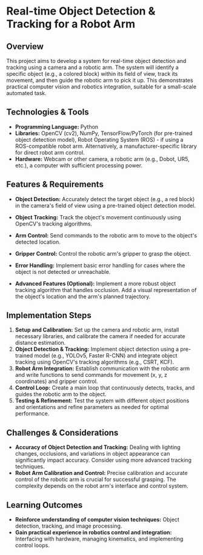 # Real-time Object Detection & Tracking for a Robot Arm

## Overview
This project aims to develop a system for real-time object detection and tracking using a camera and a robotic arm. The system will identify a specific object (e.g., a colored block) within its field of view, track its movement, and then guide the robotic arm to pick it up.  This demonstrates practical computer vision and robotics integration, suitable for a small-scale automated task.

## Technologies & Tools
- **Programming Language:** Python
- **Libraries:** OpenCV (cv2), NumPy, TensorFlow/PyTorch (for pre-trained object detection model), Robot Operating System (ROS) - if using a ROS-compatible robot arm.  Alternatively, a manufacturer-specific library for direct robot arm control.
- **Hardware:**  Webcam or other camera, a robotic arm (e.g., Dobot, UR5, etc.), a computer with sufficient processing power.

## Features & Requirements
- **Object Detection:** Accurately detect the target object (e.g., a red block) in the camera's field of view using a pre-trained object detection model.
- **Object Tracking:** Track the object's movement continuously using OpenCV's tracking algorithms.
- **Arm Control:**  Send commands to the robotic arm to move to the object's detected location.
- **Gripper Control:**  Control the robotic arm's gripper to grasp the object.
- **Error Handling:** Implement basic error handling for cases where the object is not detected or unreachable.

- **Advanced Features (Optional):** Implement a more robust object tracking algorithm that handles occlusion. Add a visual representation of the object's location and the arm's planned trajectory.

## Implementation Steps
1. **Setup and Calibration:** Set up the camera and robotic arm, install necessary libraries, and calibrate the camera if needed for accurate distance estimation.
2. **Object Detection & Tracking:** Implement object detection using a pre-trained model (e.g., YOLOv5, Faster R-CNN) and integrate object tracking using OpenCV's tracking algorithms (e.g., CSRT, KCF).
3. **Robot Arm Integration:**  Establish communication with the robotic arm and write functions to send commands for movement (x, y, z coordinates) and gripper control.
4. **Control Loop:** Create a main loop that continuously detects, tracks, and guides the robotic arm to the object.
5. **Testing & Refinement:** Test the system with different object positions and orientations and refine parameters as needed for optimal performance.

## Challenges & Considerations
- **Accuracy of Object Detection and Tracking:** Dealing with lighting changes, occlusions, and variations in object appearance can significantly impact accuracy.  Consider using more advanced tracking techniques.
- **Robot Arm Calibration and Control:**  Precise calibration and accurate control of the robotic arm is crucial for successful grasping.  The complexity depends on the robot arm's interface and control system.

## Learning Outcomes
- **Reinforce understanding of computer vision techniques:** Object detection, tracking, and image processing.
- **Gain practical experience in robotics control and integration:** Interfacing with hardware, managing kinematics, and implementing control loops.

